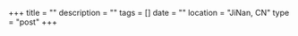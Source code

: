 <!--
 * @Date: 2019-04-10 10:02:45
 * @LastEditors: LuneShao
 * @LastEditTime: 2019-04-10 10:02:45
 -->
+++
title = ""
description = ""
tags = []
date = ""
location = "JiNan, CN"
type = "post"
+++